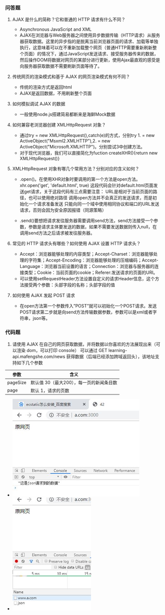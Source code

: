 ### 问答题
1. AJAX 是什么的简称？它和普通的 HTTP 请求有什么不同？
    * Asynchronous JavaScript and XML
    * AJAX在浏览器与Web服务器之间使用异步数据传输（HTTP请求）从服务器获取数据。这里的异步指的是脱离当前浏览器页面的请求、加载等单独执行，这意味着可以在不重新加载整个网页（普通HTTP需要重新刷新整个页面）的情况下，通过JavaScript发送请求、接受服务器传来的数据，然后操作DOM将数据对网页的某部分进行更新，使用Ajax最直观的感受是向服务器获取数据不需要刷新页面等待了。

1. 传统网页的渲染模式和基于 AJAX 的网页渲染模式有何不同？
    * 传统的渲染方式是返回html
    * AJAX是返回数据，不用刷新整个页面

1. 如何模拟调试 AJAX 的数据
    * 一般使用node.js搭建简易都断来是海鲜Mock数据

1. 如何兼容老浏览器创建 XMLHttpRequest 对象？
    * 通过try  = new XMLHttpRequest(),catch(e)的方式，分别try 1. = new ActiveObject("Msxml2.XMLHTTP"),2. = new ActiveObject("Microsoft.XMLHTTP")。分别尝试3中创建方法。
    * 对于现代浏览器，我们可以直接简化为fuction createXHR(){return new XMLHttpRequest()}

1. XMLHttpRequest 对象有哪几个常用方法？分别对应的含义如何？
    * .open()。在使用XHR对象时要调用的第一个方法是open方法。xhr.open('get', 'default.html', true)
这段代码会针对default.html页面发送get请求，关于这段代码有三点需要注意：
URL是相对于当前页面的路径，也可以使用绝对路径
调用open方法并不会真正的发送请求，而是初始化一个请求准备发送
只能向同一个域中使用相同协议和端口的URL发送请求，否则会因为安全原因报错（同源策略）

    * .send()要想把请求发往服务器需要调用send方法，send方法接受一个参数，参数是请求主体要发送的数据，如果不需要发送数据则传入null，在调用send方法之后请求被发往服务器。

1. 常见的 HTTP 请求头有哪些？如何使用 AJAX 设置 HTTP 请求头？
    * Accept：浏览器能够处理的内容类型；Accept-Charset：浏览器能够处理的字符集；Accept-Encoding：浏览器能够处理的压缩编码；Accept-Language：浏览器当前设置的语言；Connection：浏览器与服务器的连接类型；Cookie：当前页面的cookie；Referer:发送请求的页面的URI。
    * 可以使用setRequestHeader方法设置自定义的请求Header信息，这个方法接受两个参数：头部字段的名称；头部字段的值

1. 如何使用 AJAX 发起 POST 请求
    * 在open方法第一个参数传入”POST”就可以初始化一个POST请求。发送POST请求第二步就是向send方法传输数据参数，参数可以是xml或者字符串，json等。

### 代码题
1. 请使用 AJAX 在自己的网页获取数据，并将数据以你喜欢的方法展现出来（可以渲染 dom，可以打印 console）
可以通过 GET learning-api.mafengshe.com/news 获得数据（后端已经添加跨域返回头），该地址支持如下几个参数

|参数|含义|
|---|---|
|pageSize|默认值 30（最大200），每一页的新闻条目数|
|page|默认 1，请求的页数|

* ![img](../picture/42_1.jpg)
* ![img](../picture/42_2.jpg)